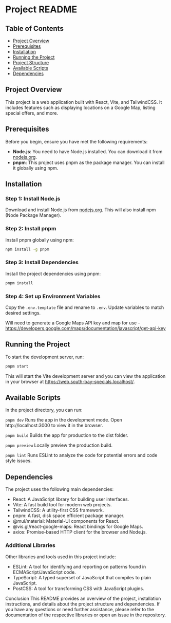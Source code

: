# Project README

## Table of Contents

-   [Project Overview](#project-overview)
-   [Prerequisites](#prerequisites)
-   [Installation](#installation)
-   [Running the Project](#running-the-project)
-   [Project Structure](#project-structure)
-   [Available Scripts](#available-scripts)
-   [Dependencies](#dependencies)

## Project Overview

This project is a web application built with React, Vite, and TailwindCSS. It includes features such as displaying locations on a Google Map, listing special offers, and more.

## Prerequisites

Before you begin, ensure you have met the following requirements:

-   **Node.js**: You need to have Node.js installed. You can download it from [nodejs.org](https://nodejs.org/).
-   **pnpm**: This project uses pnpm as the package manager. You can install it globally using npm.

## Installation

### Step 1: Install Node.js

Download and install Node.js from [nodejs.org](https://nodejs.org/). This will also install npm (Node Package Manager).

### Step 2: Install pnpm

Install pnpm globally using npm:

```sh
npm install -g pnpm
```

### Step 3: Install Dependencies

Install the project dependencies using pnpm:

```sh
pnpm install
```

### Step 4: Set up Environment Variables

Copy the `.env.template` file and rename to `.env`. Update variables to match desired settings.

Will need to generate a Google Maps API key and map for use - https://developers.google.com/maps/documentation/javascript/get-api-key

## Running the Project

To start the development server, run:

```sh
pnpm start
```

This will start the Vite development server and you can view the application in your browser at https://web.south-bay-specials.localhost/.

## Available Scripts

In the project directory, you can run:

`pnpm dev`
Runs the app in the development mode. Open http://localhost:3000 to view it in the browser.

`pnpm build`
Builds the app for production to the dist folder.

`pnpm preview`
Locally preview the production build.

`pnpm lint`
Runs ESLint to analyze the code for potential errors and code style issues.

## Dependencies

The project uses the following main dependencies:

-   React: A JavaScript library for building user interfaces.
-   Vite: A fast build tool for modern web projects.
-   TailwindCSS: A utility-first CSS framework.
-   pnpm: A fast, disk space efficient package manager.
-   @mui/material: Material-UI components for React.
-   @vis.gl/react-google-maps: React bindings for Google Maps.
-   axios: Promise-based HTTP client for the browser and Node.js.

### Additional Libraries

Other libraries and tools used in this project include:

-   ESLint: A tool for identifying and reporting on patterns found in ECMAScript/JavaScript code.
-   TypeScript: A typed superset of JavaScript that compiles to plain JavaScript.
-   PostCSS: A tool for transforming CSS with JavaScript plugins.

Conclusion
This README provides an overview of the project, installation instructions, and details about the project structure and dependencies. If you have any questions or need further assistance, please refer to the documentation of the respective libraries or open an issue in the repository.

